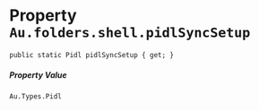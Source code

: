 # Property `Au.folders.shell.pidlSyncSetup`

```
public static Pidl pidlSyncSetup { get; }
```

##### Property Value

`Au.Types.Pidl`